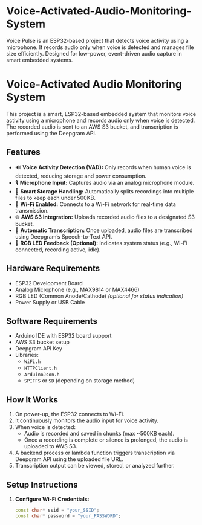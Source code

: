 # Voice-Activated-Audio-Monitoring-System
Voice Pulse is an ESP32-based project that detects voice activity using a microphone. It records audio only when voice is detected and manages file size efficiently. Designed for low-power, event-driven audio capture in smart embedded systems.
# Voice-Activated Audio Monitoring System

This project is a smart, ESP32-based embedded system that monitors voice activity using a microphone and records audio only when voice is detected. The recorded audio is sent to an AWS S3 bucket, and transcription is performed using the Deepgram API.

## Features

- 🔊 **Voice Activity Detection (VAD):** Only records when human voice is detected, reducing storage and power consumption.
- 🎙️ **Microphone Input:** Captures audio via an analog microphone module.
- 💾 **Smart Storage Handling:** Automatically splits recordings into multiple files to keep each under 500KB.
- 📡 **Wi-Fi Enabled:** Connects to a Wi-Fi network for real-time data transmission.
- 🌐 **AWS S3 Integration:** Uploads recorded audio files to a designated S3 bucket.
- 🧠 **Automatic Transcription:** Once uploaded, audio files are transcribed using Deepgram’s Speech-to-Text API.
- 🔄 **RGB LED Feedback (Optional):** Indicates system status (e.g., Wi-Fi connected, recording active, idle).

## Hardware Requirements

- ESP32 Development Board  
- Analog Microphone (e.g., MAX9814 or MAX4466)  
- RGB LED (Common Anode/Cathode) *(optional for status indication)*  
- Power Supply or USB Cable  

## Software Requirements

- Arduino IDE with ESP32 board support  
- AWS S3 bucket setup  
- Deepgram API Key  
- Libraries:
  - `WiFi.h`
  - `HTTPClient.h`
  - `ArduinoJson.h`
  - `SPIFFS` or `SD` (depending on storage method)

## How It Works

1. On power-up, the ESP32 connects to Wi-Fi.
2. It continuously monitors the audio input for voice activity.
3. When voice is detected:
   - Audio is recorded and saved in chunks (max ~500KB each).
   - Once a recording is complete or silence is prolonged, the audio is uploaded to AWS S3.
4. A backend process or lambda function triggers transcription via Deepgram API using the uploaded file URL.
5. Transcription output can be viewed, stored, or analyzed further.

## Setup Instructions

1. **Configure Wi-Fi Credentials:**
   ```cpp
   const char* ssid = "your_SSID";
   const char* password = "your_PASSWORD";
